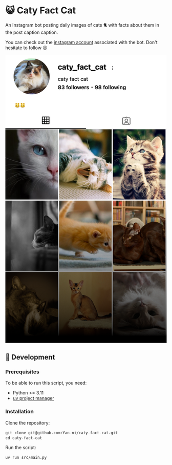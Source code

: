 # 😺 Caty Fact Cat

An Instagram bot posting daily images of cats 🐈 with facts about them in the post caption caption.

You can check out the [instagram account](https://www.instagram.com/caty_fact_cat/) associated with the bot. Don't hesitate to follow 😉

![alt text](screenshot.png)

## 🚀 Development

### Prerequisites

To be able to run this script, you need:

* Python >= 3.11
* [uv project manager](https://docs.astral.sh/uv/getting-started/installation/)

### Installation

Clone the repository:

```shell
git clone git@github.com:Yan-ni/caty-fact-cat.git
cd caty-fact-cat
```

Run the script:

```shell
uv run src/main.py
```
